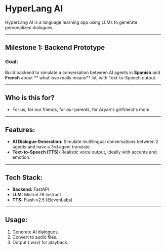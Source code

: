 # HyperLang AI

HyperLang AI is a language learning app using LLMs to generate personalized dialogues.

---

## Milestone 1: Backend Prototype
### Goal:
Build backend to simulate a conversation between AI agents in **Spanish** and **French** about ** what love really means** lol, with Text-to-Speech output.

---

## Who is this for?
- For us, for our friends, for our parents, for Aryan's girlfriend's mom.


---

## Features:
- **AI Dialogue Generation:** Simulate multilingual conversations between 2 agents and have a 3rd agent translate.
- **Text-to-Speech (TTS):** Realistic voice output, ideally with accents and emotion.

---

## Tech Stack:
- **Backend:** FastAPI
- **LLM:** Mistral 7B Instruct
- **TTS:** Flash v2.5 (ElevenLabs)

---

## Usage:
1. Generate AI dialogues.
2. Convert to audio files.
3. Output (.wav) for playback.

